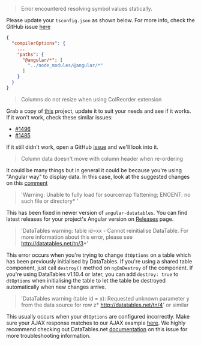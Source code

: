 > Error encountered resolving symbol values statically.

Please update your `tsconfig.json` as shown below. For more info, check the GitHub issue [here](https://github.com/l-lin/angular-datatables/issues/937)

```json
{
  "compilerOptions": {
    ...
    "paths": {
      "@angular/*": [
        "../node_modules/@angular/*"
      ]
    }
  }
}
```

> Columns do not resize when using ColReorder extension

Grab a copy of [this](https://github.com/shanmukhateja/adt-resize-col-demo) project, update it to suit your needs and see if it works.
If it won't work, check these similar issues:
- [#1496](https://github.com/l-lin/angular-datatables/issues/1496)
- [#1485](https://github.com/l-lin/angular-datatables/issues/1485)

If it still didn't work, open a GitHub [issue](https://github.com/l-lin/angular-datatables/issues/new) and we'll look into it. 

> Column data doesn't move with column header when re-ordering

It could be many things but in general it could be because you're using "Angular way" to display data. In this case, look at the suggested changes on this [comment](https://github.com/l-lin/angular-datatables/issues/1496#issuecomment-764692564) 

> 'Warning: Unable to fully load <project> for sourcemap flattening; ENOENT: no such file or directory* '

This has been fixed in newer version of `angular-datatables`. You can find latest releases for your project's Angular version on [Releases](https://github.com/l-lin/angular-datatables/releases) page.

> 'DataTables warning: table id=xx - Cannot reinitialise DataTable. For more information about this error, please see http://datatables.net/tn/3*'

This error occurs when you're trying to change `dtOptions` on a table which has been previously initialised by DataTables.
If you're using a shared table component, just call `destroy()` method on `ngOnDestroy` of the component.
If you're using DataTables v1.10.4 or later, you can add `destroy: true` to `dtOptions` when initialising the table to let the table be destroyed automatically when new changes arrive. 

> 'DataTables warning (table id = x): Requested unknown parameter y from the data source for row z* http://datatables.net/tn/4' or similar

This usually occurs when your `dtOptions` are configured incorrectly. Make sure your AJAX response matches to our AJAX example [here](http://localhost:4200/#/basic/with-ajax). 
We highly recommend checking out DataTables.net [documentation](https://datatables.net/manual/tech-notes/4) on this issue for more troubleshooting information. 
